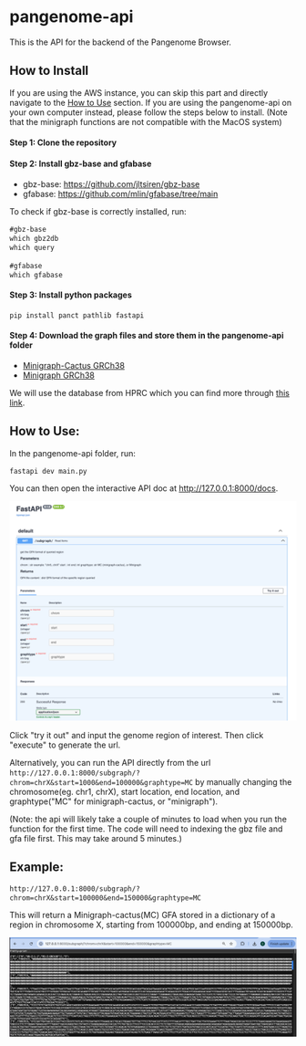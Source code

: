# pangenome-api

This is the API for the backend of the Pangenome Browser.

## How to Install
 
 If you are using the AWS instance, you can skip this part and directly navigate to the [How to Use](#how-to-use) section. If you are using the pangenome-api on your own computer instead, please follow the steps below to install. (Note that the minigraph functions are not compatible with the MacOS system)

#### Step 1: Clone the repository

#### Step 2: Install gbz-base and gfabase 
- gbz-base: https://github.com/jltsiren/gbz-base
- gfabase: https://github.com/mlin/gfabase/tree/main 

To check if gbz-base is correctly installed, run:

```
#gbz-base
which gbz2db
which query

#gfabase
which gfabase
```

#### Step 3: Install python packages

```
pip install panct pathlib fastapi 
```

#### Step 4: Download the graph files and store them in the pangenome-api folder

- [Minigraph-Cactus GRCh38](https://s3-us-west-2.amazonaws.com/human-pangenomics/pangenomes/freeze/freeze1/minigraph-cactus/hprc-v1.1-mc-grch38/hprc-v1.1-mc-grch38.gbz)
- [Minigraph GRCh38](https://s3-us-west-2.amazonaws.com/human-pangenomics/pangenomes/freeze/freeze1/minigraph/hprc-v1.0-minigraph-grch38.gfa.gz)

We will use the database from HPRC which you can find more through [this link](https://github.com/human-pangenomics/hpp_pangenome_resources?tab=readme-ov-file#minigraph-cactus).

## How to Use:
In the pangenome-api folder, run:
```
fastapi dev main.py
```
You can then open the interactive API doc at http://127.0.0.1:8000/docs.

![fastapi_doc](/image/fastapi_doc.png)

Click "try it out" and input the genome region of interest. Then click "execute" to generate the url.

Alternatively, you can run the API directly from the url ` http://127.0.0.1:8000/subgraph/?chrom=chrX&start=1000&end=100000&graphtype=MC ` by manually changing the chromosome(eg. chr1, chrX), start location, end location, and graphtype("MC" for minigraph-cactus, or "minigraph").

(Note: the api will likely take a couple of minutes to load when you run the function for the first time. The code will need to indexing the gbz file and gfa file first. This may take around 5 minutes.)

## Example:

```
http://127.0.0.1:8000/subgraph/?chrom=chrX&start=100000&end=150000&graphtype=MC
```
This will return a Minigraph-cactus(MC) GFA stored in a dictionary of a region in chromosome X, starting from 100000bp, and ending at 150000bp.

![example](/image/example.png)
